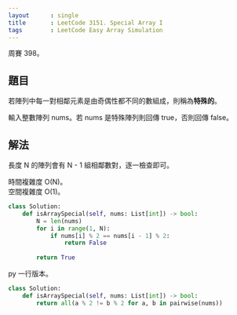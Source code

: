 ```yaml
---
layout      : single
title       : LeetCode 3151. Special Array I
tags        : LeetCode Easy Array Simulation
---
```

周賽 398。

## 題目

若陣列中每一對相鄰元素是由奇偶性都不同的數組成，則稱為**特殊的**。  

輸入整數陣列 nums。若 nums 是特殊陣列則回傳 true，否則回傳 false。  

## 解法

長度 N 的陣列會有 N - 1 組相鄰數對，逐一檢查即可。  

時間複雜度 O(N)。  
空間複雜度 O(1)。  

```python
class Solution:
    def isArraySpecial(self, nums: List[int]) -> bool:
        N = len(nums)
        for i in range(1, N):
            if nums[i] % 2 == nums[i - 1] % 2:
                return False
        
        return True
```

py 一行版本。  

```python
class Solution:
    def isArraySpecial(self, nums: List[int]) -> bool:
        return all(a % 2 != b % 2 for a, b in pairwise(nums))
```
